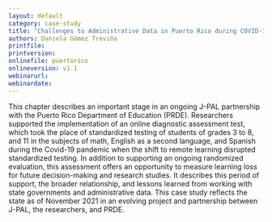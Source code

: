 ```yaml
---
layout: default
category: case-study
title: "Challenges to Administrative Data in Puerto Rico during COVID-19"
authors: Daniela Gómez Treviño
printfile: 
printversion: 
onlinefile: puertorico
onlineversion: v1.1
webinarurl: 
webinardate: 
---
```


This chapter describes an important stage in an ongoing J-PAL partnership with the Puerto Rico Department of Education (PRDE). Researchers supported the implementation of an online diagnostic assessment test, which took the place of standardized testing of students of grades 3 to 8, and 11 in the subjects of math, English as a second language, and Spanish during the Covid-19 pandemic when the shift to remote learning disrupted standardized testing. In addition to supporting an ongoing randomized evaluation, this assessment offers an opportunity to measure learning loss for future decision-making and research studies. It describes this period of support, the broader relationship, and lessons learned from working with state governments and administrative data. This case study reflects the state as of November 2021 in an evolving project and partnership between J-PAL, the researchers, and PRDE.